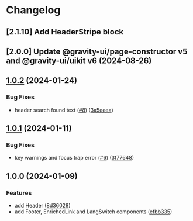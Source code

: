 # Changelog

## [2.1.10] Add HeaderStripe block

## [2.0.0] Update @gravity-ui/page-constructor v5 and  @gravity-ui/uikit v6 (2024-08-26)


## [1.0.2](https://github.com/gravity-ui/page-constructor-addons/compare/v1.0.1...v1.0.2) (2024-01-24)


### Bug Fixes

* header search found text ([#8](https://github.com/gravity-ui/page-constructor-addons/issues/8)) ([3a5eeea](https://github.com/gravity-ui/page-constructor-addons/commit/3a5eeea783e9c6a2eb533e170ed22167711cb23d))

## [1.0.1](https://github.com/gravity-ui/page-constructor-addons/compare/v1.0.0...v1.0.1) (2024-01-11)


### Bug Fixes

* key warnings and focus trap error ([#6](https://github.com/gravity-ui/page-constructor-addons/issues/6)) ([3f77648](https://github.com/gravity-ui/page-constructor-addons/commit/3f7764844d5a16181e1e08941a6d2927dbcde5f8))

## 1.0.0 (2024-01-09)

### Features

* add Header ([8d36028](https://github.com/gravity-ui/page-constructor-addons/commit/8d360288c90c837279d773cf2ba0b83d10132c0e))
* add Footer, EnrichedLink and LangSwitch components ([efbb335](https://github.com/gravity-ui/page-constructor-addons/commit/efbb33529b7cd02b6a6fc42081ac6fdde7b32e8f))
